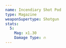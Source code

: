 ```yaml
---
name: Incendiary Shot Pod
type: Magazine
weaponSupertype: Shotgun
stats:
  5:
    Mag: x1.30
    Damage Type: 🔥
---
```

